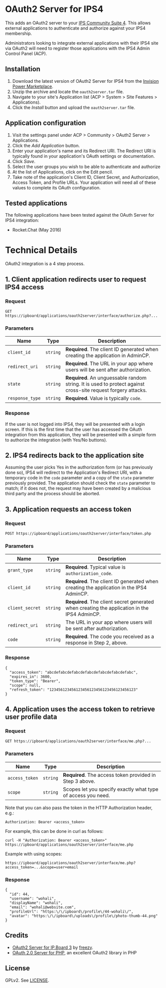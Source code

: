 # OAuth2 Server for IPS4

This adds an OAuth2 server to your [IPS Community Suite 4](http://invisionpower.com/). This allows external applications to authenticate and authorize against your IPS4 membership.

Administrators looking to integrate external applications with their IPS4 site via OAuth2 will need to register those applications with the IPS4 Admin Control Panel (ACP).

## Installation
1. Download the latest version of OAuth2 Server for IPS4 from the [Invision Power Marketplace](https://invisionpower.com/files/).
2. Unzip the archive and locate the ``oauth2server.tar`` file.
3. Navigate to your site's Application list (ACP > System > Site Features > Applications).
4. Click the *Install* button and upload the ``oauth2server.tar`` file.

## Application configuration
1. Visit the settings panel under ACP > Community > OAuth2 Server > Applications.
2. Click the *Add Application* button.
3. Enter your application's name and its Redirect URI. The Redirect URI is typically found in your application's OAuth settings or documentation.
4. Click *Save*.
5. Select the user groups you wish to be able to authenticate and authorize
6. At the list of Applications, click on the Edit pencil.
7. Take note of the application's Client ID, Client Secret, and Authorization, Access Token, and Profile URLs. Your application will need all of these values to complete its OAuth configuration.

## Tested applications

The following applications have been tested against the OAuth Server for IPS4 integration:

* Rocket.Chat (May 2016)


# Technical Details

OAuth2 integration is a 4 step process.

## 1. Client application redirects user to request IPS4 access

### Request
```
GET https://ipboard/applications/oauth2server/interface/authorize.php?...
```

### Parameters

Name | Type | Description
-----|------|--------------
`client_id`|`string` | **Required**. The client ID generated when creating the application in AdminCP.
`redirect_uri`|`string` | **Required**. The URL in your app where users will be sent after authorization.
`state`|`string` | **Required**. An unguessable random string. It is used to protect against cross-site request forgery attacks.
`response_type`|`string`| **Required**. Value is typically `code`.

### Response

If the user is not logged into IPS4, they will be presented with a login screen. If this is the first time that the user has accessed the OAuth integration from this application, they will be presented with a simple form to authorize the integration (with Yes/No buttons).

## 2. IPS4 redirects back to the application site

Assuming the user picks Yes in the authorization form (or has previously done so), IPS4 will redirect to the Application's Redirect URI, with a temporary code in the `code` parameter and a copy of the `state` parameter previously provided. The application should check the `state` parameter to match; if it does not, the request may have been created by a malicious third party and the process should be aborted.

## 3. Application requests an access token

### Request
```
POST https://ipboard/applications/oauth2server/interface/token.php
```

### Parameters

Name | Type | Description
-----|------|---------------
`grant_type`|`string`| **Required**. Typical value is `authorization_code`.
`client_id`|`string` | **Required**. The client ID generated when creating the application in the IPS4 AdminCP.
`client_secret`|`string` | **Required**. The client secret generated when creating the application in the IPS4 AdminCP.
`redirect_uri`|`string` | The URL in your app where users will be sent after authorization.
`code`|`string` | **Required**. The code you received as a response in Step 2, above.

### Response
```
{
  "access_token": "abcdefabcdefabcdefabcdefabcdefabcdefabc",
  "expires_in": 3600,
  "token_type": "Bearer",
  "scope": null,
  "refresh_token": "123456123456123456123456123456123456123"
}
```

## 4. Application uses the access token to retrieve user profile data

### Request
```
GET https://ipboard/applications/oauth2server/interface/me.php?...
```

### Parameters
Name | Type | Description
-----|------|---------------
`access_token`|`string`| **Required**. The access token provided in Step 3 above.
`scope`|`string` | Scopes let you specify exactly what type of access you need.

Note that you can also pass the token in the HTTP Authorization header, e.g.:

```
Authorization: Bearer <access_token>
```

For example, this can be done in curl as follows:

```
curl -H "Authorization: Bearer <access_token>" https://ipboard/applications/oauth2server/interface/me.php
```

Example with using scopes:

```
https://ipboard/applications/oauth2server/interface/me.php?access_token=...&scope=user+email
```

### Response
```
{
  "id": 44,
  "username": "wohali",
  "displayName": "wohali",
  "email": "wohali@website.com",
  "profileUrl": "https:\/\/ipboard\/profile\/44-wohali\/",
  "avatar": "https:\/\/ipboard\/uploads\/profile\/photo-thumb-44.png"
}
```

## Credits
* [OAuth2 Server for IP.Board 3](https://github.com/freezy/ipb-oauth2-server) by [freezy](https://github.com/freezy).
* [OAuth 2.0 Server for PHP](http://bshaffer.github.io/oauth2-server-php-docs/), an excellent OAuth2 library in PHP

## License

GPLv2. See [LICENSE](LICENSE).
